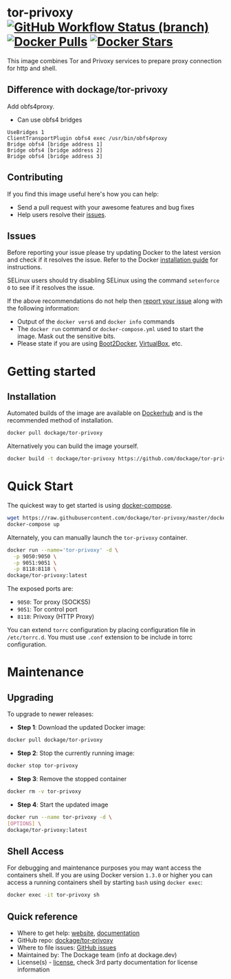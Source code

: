 # tor-privoxy [![GitHub Workflow Status (branch)](https://img.shields.io/github/actions/workflow/status/dockage/tor-privoxy/ci.yaml?branch=main)](https://github.com/dockage/tor-privoxy/actions/workflows/ci.yaml) [![Docker Pulls](https://badgen.net/docker/pulls/dockage/tor-privoxy?icon=docker&label=pulls)](https://hub.docker.com/r/dockage/tor-privoxy/) [![Docker Stars](https://badgen.net/docker/stars/dockage/tor-privoxy?icon=docker&label=stars)](https://hub.docker.com/r/dockage/tor-privoxy/)

This image combines Tor and Privoxy services to prepare proxy connection for http and shell.

## Difference with dockage/tor-privoxy

Add obfs4proxy.
  - Can use obfs4 bridges
  ```
UseBridges 1
ClientTransportPlugin obfs4 exec /usr/bin/obfs4proxy
Bridge obfs4 [bridge address 1]
Bridge obfs4 [bridge address 2]
Bridge obfs4 [bridge address 3]
  ```

## Contributing

If you find this image useful here's how you can help:

- Send a pull request with your awesome features and bug fixes
- Help users resolve their [issues](../../issues?q=is%3Aopen+is%3Aissue).

## Issues

Before reporting your issue please try updating Docker to the latest version and check if it resolves the issue. Refer to the Docker [installation guide](https://docs.docker.com/installation) for instructions.

SELinux users should try disabling SELinux using the command `setenforce 0` to see if it resolves the issue.

If the above recommendations do not help then [report your issue](../../issues/new) along with the following information:

- Output of the `docker vers6` and `docker info` commands
- The `docker run` command or `docker-compose.yml` used to start the image. Mask out the sensitive bits.
- Please state if you are using [Boot2Docker](http://www.boot2docker.io), [VirtualBox](https://www.virtualbox.org), etc.

# Getting started

## Installation

Automated builds of the image are available on [Dockerhub](https://hub.docker.com/r/dockage/tor-privoxy) and is the recommended method of installation.

```bash
docker pull dockage/tor-privoxy
```

Alternatively you can build the image yourself.

```bash
docker build -t dockage/tor-privoxy https://github.com/dockage/tor-privoxy.git#main
```


# Quick Start

The quickest way to get started is using [docker-compose](https://docs.docker.com/compose/).

```bash
wget https://raw.githubusercontent.com/dockage/tor-privoxy/master/docker-compose.yml
docker-compose up
```

Alternately, you can manually launch the `tor-privoxy` container.

```bash
docker run --name='tor-privoxy' -d \
  -p 9050:9050 \
  -p 9051:9051 \
  -p 8118:8118 \
dockage/tor-privoxy:latest
```

The exposed ports are:
* <code>9050</code>: Tor proxy (SOCKS5)
* <code>9051</code>: Tor control port
* <code>8118</code>: Privoxy (HTTP Proxy)

You can extend <code>torrc</code> configuration by placing configuration file in <code>/etc/torrc.d</code>.
You must use <code>.conf</code> extension to be include in torrc configuration.

# Maintenance

## Upgrading

To upgrade to newer releases:

- **Step 1**: Download the updated Docker image:
```bash
docker pull dockage/tor-privoxy
```

- **Step 2**: Stop the currently running image:
```bash
docker stop tor-privoxy
```

- **Step 3**: Remove the stopped container
```bash
docker rm -v tor-privoxy
```

- **Step 4**: Start the updated image
```bash
docker run --name tor-privoxy -d \
[OPTIONS] \
dockage/tor-privoxy:latest
```

## Shell Access

For debugging and maintenance purposes you may want access the containers shell. If you are using Docker version `1.3.0` or higher you can access a running containers shell by starting `bash` using `docker exec`:

```bash
docker exec -it tor-privoxy sh
```

## Quick reference
* Where to get help: [website](https://dockage.dev/), [documentation](https://dockage.dev/docs/)
* GitHub repo: [dockage/tor-privoxy](https://github.com/dockage/tor-privoxy)
* Where to file issues: [GitHub issues](https://github.com/dockage/tor-privoxy/issues)
* Maintained by: The Dockage team (info at dockage.dev)
* License(s) - [license](https://github.com/dockage/tor-privoxy/blob/main/LICENSE), check 3rd party documentation for license information
